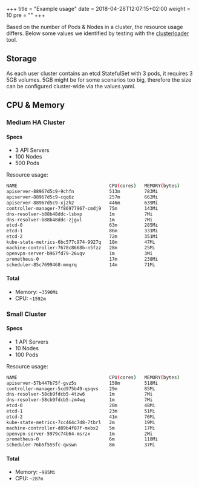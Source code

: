 +++
title = "Example usage"
date = 2018-04-28T12:07:15+02:00
weight = 10
pre = "<b></b>"
+++

Based on the number of Pods & Nodes in a cluster, the resource usage differs.
Below some values we identified by testing with the [clusterloader](https://github.com/kubernetes/perf-tests/tree/master/clusterloader2) tool.

## Storage

As each user cluster contains an etcd StatefulSet with 3 pods, it requires 3 5GB volumes.
5GB might be for some scenarios too big, therefore the size can be configured cluster-wide via the values.yaml.

## CPU & Memory

### Medium HA Cluster

#### Specs

* 3 API Servers
* 100 Nodes
* 500 Pods

Resource usage:

```bash
NAME                                  CPU(cores)   MEMORY(bytes)
apiserver-88967d5c9-9chfn             513m         783Mi
apiserver-88967d5c9-cqq6z             257m         662Mi
apiserver-88967d5c9-xj2h2             446m         639Mi
controller-manager-7f86977967-cmdj9   75m          143Mi
dns-resolver-b88b48ddc-lsbxp          1m           7Mi
dns-resolver-b88b48ddc-zjgvl          1m           7Mi
etcd-0                                63m          285Mi
etcd-1                                86m          331Mi
etcd-2                                72m          351Mi
kube-state-metrics-6bc577c974-9927q   18m          47Mi
machine-controller-7678c8668b-n5fzz   28m          25Mi
openvpn-server-b967fd79-26vqv         1m           3Mi
prometheus-0                          17m          238Mi
scheduler-85c7699468-mmqrq            14m          71Mi
```

#### Total

* Memory: `~3590Mi`
* CPU: `~1592m`

### Small Cluster

#### Specs

* 1 API Servers
* 10 Nodes
* 100 Pods

Resource usage:

```bash
NAME                                  CPU(cores)   MEMORY(bytes)
apiserver-57b447b75f-gvz5s            150m         518Mi
controller-manager-5cd975b49-qsqvs    29m          85Mi
dns-resolver-58cb9fdcb5-4tzw6         1m           7Mi
dns-resolver-58cb9fdcb5-zm4wq         1m           7Mi
etcd-0                                20m          48Mi
etcd-1                                23m          51Mi
etcd-2                                41m          76Mi
kube-state-metrics-7cc464c7d8-7tbrl   2m           19Mi
machine-controller-d89b4f87f-mxbx2    5m           17Mi
openvpn-server-5979c74b64-msrzx       1m           2Mi
prometheus-0                          6m           118Mi
scheduler-76b5f555fc-qwswn            8m           37Mi
```

#### Total

* Memory: `~985Mi`
* CPU: `~287m`
